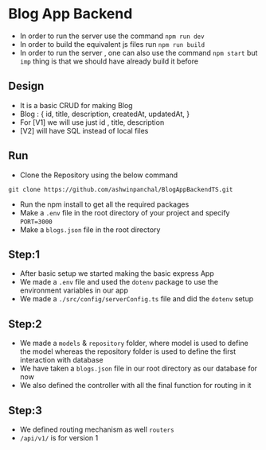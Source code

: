 # Blog App Backend

- In order to run the server use the command `npm run dev`
- In order to build the equivalent js files run `npm run build`
- In order to run the server , one can also use the command `npm start` but `imp` thing is that we should have already build it before

## Design

- It is a basic CRUD for making Blog 
- Blog : {
    id,
    title,
    description,
    createdAt,
    updatedAt,
}
- For [V1] we will use just id , title, description
- [V2] will have SQL instead of local files

## Run

- Clone the Repository using the below command
```
git clone https://github.com/ashwinpanchal/BlogAppBackendTS.git
```
- Run the npm install to get all the required packages
- Make a `.env` file in the root directory of your project and specify `PORT=3000`
- Make a `blogs.json` file in the root directory

## Step:1

- After basic setup we started making the basic express App
- We made a `.env` file and used the `dotenv` package to use the environment variables in our app
- We made a `./src/config/serverConfig.ts` file and did the `dotenv` setup 

## Step:2

- We made a `models` & `repository` folder, where model is used to define the model whereas the repository folder is used to define the first interaction with database
- We have taken a `blogs.json` file in our root directory as our database for now
- We also defined the controller with all the final function for routing in it

## Step:3

- We defined routing mechanism as well `routers`
- `/api/v1/` is for version 1
